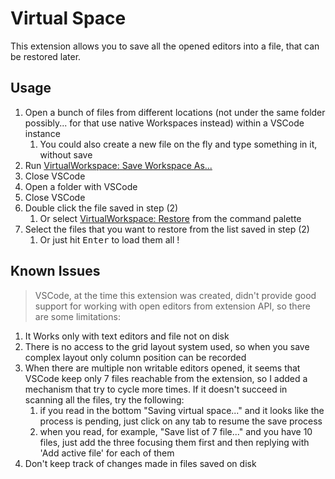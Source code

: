 # Virtual Space

This extension allows you to save all the opened editors into a file, that can be restored later.

## Usage

1) Open a bunch of files from different locations (not under the same folder possibly... for that use native Workspaces instead) within a VSCode instance
   1) You could also create a new file on the fly and type something in it, without save
2) Run [VirtualWorkspace: Save Workspace As...](#virtualWorkspace.saveAs)
3) Close VSCode
4) Open a folder with VSCode
5) Close VSCode
6) Double click the file saved in step (2)
   1) Or select [VirtualWorkspace: Restore](#virtualWorkspace.restore) from the command palette
7) Select the files that you want to restore from the list saved in step (2)
   1) Or just hit <kbd>Enter</kbd> to load them all !

## Known Issues

> VSCode, at the time this extension was created, didn't provide good support for working with open editors from extension API, so there are some limitations:
1.  It Works only with text editors and file not on disk
2.  There is no access to the grid layout system used, so when you save complex layout only column position can be recorded
3.  When there are multiple non writable editors opened, it seems that VSCode keep only 7 files reachable from the extension, so I added a mechanism that try to cycle more times. If it doesn't succeed in scanning all the files, try the following:
    1.  if you read in the bottom "Saving virtual space..." and it looks like the process is pending, just click on any tab to resume the save process
    2.  when you read, for example, "Save list of 7 file..." and you have 10 files, just add the three focusing them first and then replying with 'Add active file' for each of them
4.  Don't keep track of changes made in files saved on disk